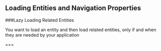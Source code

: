 Loading Entities and Navigation Properties
---

###Lazy Loading Related Entities

You want to load an entity and then load related entities, only if and when they are needed by your application

===
